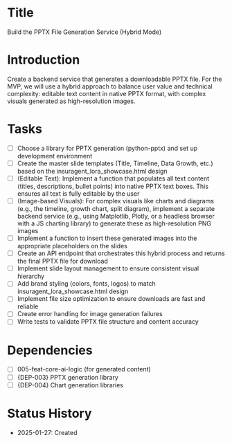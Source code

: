 # Title
Build the PPTX File Generation Service (Hybrid Mode)

# Introduction
Create a backend service that generates a downloadable PPTX file. For the MVP, we will use a hybrid approach to balance user value and technical complexity: editable text content in native PPTX format, with complex visuals generated as high-resolution images.

# Tasks
- [ ] Choose a library for PPTX generation (python-pptx) and set up development environment
- [ ] Create the master slide templates (Title, Timeline, Data Growth, etc.) based on the insuragent_lora_showcase.html design
- [ ] (Editable Text): Implement a function that populates all text content (titles, descriptions, bullet points) into native PPTX text boxes. This ensures all text is fully editable by the user
- [ ] (Image-based Visuals): For complex visuals like charts and diagrams (e.g., the timeline, growth chart, split diagram), implement a separate backend service (e.g., using Matplotlib, Plotly, or a headless browser with a JS charting library) to generate these as high-resolution PNG images
- [ ] Implement a function to insert these generated images into the appropriate placeholders on the slides
- [ ] Create an API endpoint that orchestrates this hybrid process and returns the final PPTX file for download
- [ ] Implement slide layout management to ensure consistent visual hierarchy
- [ ] Add brand styling (colors, fonts, logos) to match insuragent_lora_showcase.html design
- [ ] Implement file size optimization to ensure downloads are fast and reliable
- [ ] Create error handling for image generation failures
- [ ] Write tests to validate PPTX file structure and content accuracy

# Dependencies
- [ ] 005-feat-core-ai-logic (for generated content)
- [ ] {DEP-003} PPTX generation library
- [ ] {DEP-004} Chart generation libraries

# Status History
- 2025-01-27: Created 